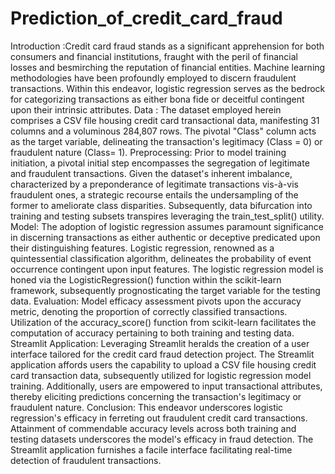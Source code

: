 # Prediction_of_credit_card_fraud
Introduction :Credit card fraud stands as a significant apprehension for both consumers and financial institutions, fraught with the peril of financial losses and besmirching the reputation of financial entities. Machine learning methodologies have been profoundly employed to discern fraudulent transactions. Within this endeavor, logistic regression serves as the bedrock for categorizing transactions as either bona fide or deceitful contingent upon their intrinsic attributes.
Data : The dataset employed herein comprises a CSV file housing credit card transactional data, manifesting 31 columns and a voluminous 284,807 rows. The pivotal "Class" column acts as the target variable, delineating the transaction's legitimacy (Class = 0) or fraudulent nature (Class= 1).
Preprocessing: Prior to model training initiation, a pivotal initial step encompasses the segregation of legitimate and fraudulent transactions. Given the dataset's inherent imbalance, characterized by a preponderance of legitimate transactions vis-à-vis fraudulent ones, a strategic recourse entails the undersampling of the former to ameliorate class disparities. Subsequently, data bifurcation into training and testing subsets transpires leveraging the train_test_split() utility.
Model: The adoption of logistic regression assumes paramount significance in discerning transactions as either authentic or deceptive predicated upon their distinguishing features. Logistic regression, renowned as a quintessential classification algorithm, delineates the probability of event occurrence contingent upon input features. The logistic regression model is honed via the LogisticRegression() function within the scikit-learn framework, subsequently prognosticating the target variable for the testing data.
Evaluation: Model efficacy assessment pivots upon the accuracy metric, denoting the proportion of correctly classified transactions. Utilization of the accuracy_score() function from scikit-learn facilitates the computation of accuracy pertaining to both training and testing data.
Streamlit Application: Leveraging Streamlit heralds the creation of a user interface tailored for the credit card fraud detection project. The Streamlit application affords users the capability to upload a CSV file housing credit card transaction data, subsequently utilized for logistic regression model training. Additionally, users are empowered to input transactional attributes, thereby eliciting predictions concerning the transaction's legitimacy or fraudulent nature.
Conclusion: This endeavor underscores logistic regression's efficacy in ferreting out fraudulent credit card transactions. Attainment of commendable accuracy levels across both training and testing datasets underscores the model's efficacy in fraud detection. The Streamlit application furnishes a facile interface facilitating real-time detection of fraudulent transactions.
